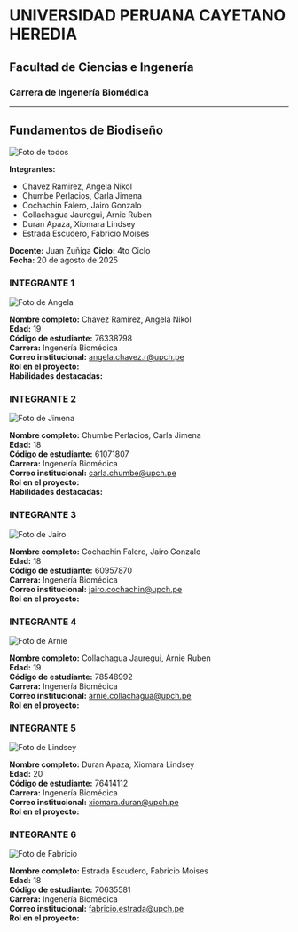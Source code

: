 # UNIVERSIDAD PERUANA CAYETANO HEREDIA
## Facultad de Ciencias e Ingenería
### Carrera de Ingenería Biomédica

---

## Fundamentos de Biodiseño

![Foto de todos](./Fotogrupal.jpeg)

**Integrantes:**  
- Chavez Ramirez, Angela Nikol
- Chumbe Perlacios, Carla Jimena
- Cochachin Falero, Jairo Gonzalo
- Collachagua Jauregui, Arnie Ruben
- Duran Apaza, Xiomara Lindsey
- Estrada Escudero, Fabricio Moises

**Docente:** Juan Zuñiga 
**Ciclo:** 4to Ciclo  
**Fecha:** 20 de agosto de 2025

### **INTEGRANTE 1**

![Foto de Angela](./foto-anghela.jpg)  

**Nombre completo:** Chavez Ramirez, Angela Nikol  
**Edad:** 19  
**Código de estudiante:** 76338798   
**Carrera:** Ingenería Biomédica    
**Correo institucional:** angela.chavez.r@upch.pe   
**Rol en el proyecto:**   
**Habilidades destacadas:** 

### **INTEGRANTE 2**

![Foto de Jimena](./foto-jimena.jpg)

**Nombre completo:** Chumbe Perlacios, Carla Jimena  
**Edad:** 18    
**Código de estudiante:** 61071807    
**Carrera:** Ingenería Biomédica    
**Correo institucional:** carla.chumbe@upch.pe   
**Rol en el proyecto:**   
**Habilidades destacadas:** 


### **INTEGRANTE 3**

![Foto de Jairo](./foto-jairo.jpeg)  

**Nombre completo:** Cochachin Falero, Jairo Gonzalo   
**Edad:** 18   
**Código de estudiante:** 60957870   
**Carrera:** Ingenería Biomédica    
**Correo institucional:** jairo.cochachin@upch.pe   
**Rol en el proyecto:**   
 

### **INTEGRANTE 4**

![Foto de Arnie](./foto-arnie.jpg)

**Nombre completo:** Collachagua Jauregui, Arnie Ruben   
**Edad:** 19   
**Código de estudiante:** 78548992   
**Carrera:** Ingenería Biomédica    
**Correo institucional:** arnie.collachagua@upch.pe   
**Rol en el proyecto:**   
   

### **INTEGRANTE 5**

![Foto de Lindsey](./foto-lindsey.jpeg)

**Nombre completo:** Duran Apaza, Xiomara Lindsey   
**Edad:** 20   
**Código de estudiante:** 76414112   
**Carrera:** Ingenería Biomédica    
**Correo institucional:** xiomara.duran@upch.pe   
**Rol en el proyecto:**   
 

### **INTEGRANTE 6**

![Foto de Fabricio](./foto-fabricio.jpg)

**Nombre completo:** Estrada Escudero, Fabricio Moises   
**Edad:** 18   
**Código de estudiante:** 70635581   
**Carrera:** Ingenería Biomédica    
**Correo institucional:** fabricio.estrada@upch.pe   
**Rol en el proyecto:**   
  